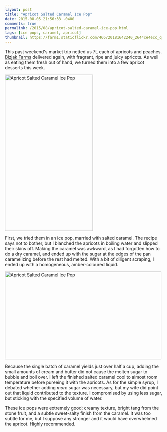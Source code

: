 ```yaml
---
layout: post
title: "Apricot Salted Caramel Ice Pop"
date: 2015-08-05 21:56:33 -0400
comments: true
permalink: /2015/08/apricot-salted-caramel-ice-pop.html
tags: [ice pops, caramel, apricot]
thumbnail: https://farm1.staticflickr.com/466/20181642240_2644ce4ecc_q.jpg
---
```


This past weekend's market trip netted us 7L each of apricots and
peaches. [Bizjak Farms](http://bizjakfarms.com/) delivered again, with
fragrant, ripe and juicy apricots. As well as eating them fresh out of
hand, we turned them into a few apricot desserts this week.

<a data-flickr-embed="true"
href="https://www.flickr.com/photos/gnuf/20181642240/in/dateposted/"
title="Apricot Salted Caramel Ice Pop"><img
src="https://farm1.staticflickr.com/466/20181642240_2644ce4ecc.jpg"
width="281" height="500" alt="Apricot Salted Caramel Ice
Pop"></a><script async src="//embedr.flickr.com/assets/client-code.js"
charset="utf-8"></script>

First, we tried them in an ice pop, married with salted caramel. The
recipe says not to bother, but I blanched the apricots in boiling water
and slipped their skins off. Making the caramel was awkward, as I had
forgotten how to do a dry caramel, and ended up with the sugar at the
edges of the pan caramelizing before the rest had melted. With a bit of
diligent scraping, I ended up with a homogeneous, amber-coloured liquid.

<a data-flickr-embed="true"
href="https://www.flickr.com/photos/gnuf/20369688055/in/dateposted/"
title="Apricot Salted Caramel Ice Pop"><img
src="https://farm1.staticflickr.com/432/20369688055_0e772ce8d4.jpg"
width="500" height="281" alt="Apricot Salted Caramel Ice
Pop"></a><script async src="//embedr.flickr.com/assets/client-code.js"
charset="utf-8"></script>

Because the single batch of caramel yields just over half a cup, adding
the small amounts of cream and butter did not cause the molten sugar to
bubble and boil over. I left the finished salted caramel cool to almost
room temperature before pureeing it with the apricots. As for the simple
syrup, I debated whether adding _more_ sugar was necessary, but my wife
did point out that liquid contributed to the texture. I compromised by
using less sugar, but sticking with the specified volume of water.

These ice pops were extremely good: creamy texture, bright tang from the
stone fruit, and a subtle sweet-salty finish from the caramel. It
was too subtle for me, but I suppose any stronger and it would have
overwhelmed the apricot. Highly recommended.
